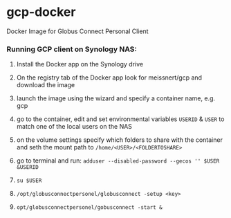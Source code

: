 # gcp-docker
Docker Image for Globus Connect Personal Client

### Running GCP client on Synology NAS:

1) Install the Docker app on the Synology drive 

2) On the registry tab of the Docker app look for meissnert/gcp and download the image 

3) launch the image using the wizard and specify a container name, e.g. gcp 

4) go to the container, edit and set environmental variables ```USERID``` & ```USER``` to match one of the local users on the NAS

5) on the volume settings specify which folders to share with the container and seth the mount path to ```/home/<USER>/<FOLDERTOSHARE>```

6) go to terminal and run: ```adduser --disabled-password --gecos '' $USER &USERID```

7) `su $USER `

8) ```/opt/globusconnectpersonel/globusconnect -setup <key>```

9) ```opt/globusconnectpersonel/gobusconnect -start &```
